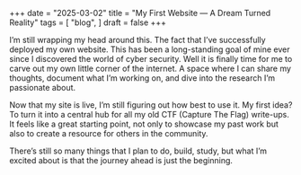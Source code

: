 +++ 
date = "2025-03-02"
title = "My First Website — A Dream Turned Reality"
tags = [ "blog",
]
draft = false
+++

I’m still wrapping my head around this. The fact that I’ve successfully deployed my own website. This has been a long-standing goal of mine ever since I discovered the world of cyber security. Well it is finally time for me to carve out my own little corner of the internet. A space where I can share my thoughts, document what I’m working on, and dive into the research I’m passionate about.

Now that my site is live, I’m still figuring out how best to use it. My first idea? To turn it into a central hub for all my old CTF (Capture The Flag) write-ups. It feels like a great starting point, not only to showcase my past work but also to create a resource for others in the community.

There’s still so many things that I plan to do, build, study, but what I’m excited about is that the journey ahead is just the beginning.
